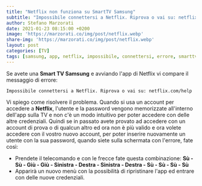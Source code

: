 ```yaml
---
title: "Netflix non funziona su SmartTV Samsung"
subtitle: "Impossibile connettersi a Netflix. Riprova o vai su: netflix.com/help"
author: Stefano Marzorati
date: 2021-01-23 08:15:00 +0200
image: 'https://marzorati.co/img/post/netflix.webp'
share-img: 'https://marzorati.co/img/post/netflix.webp'
layout: post
categories: [TV]
tags: [samsung, app, netflix, impossibile, connettersi, errore, smarttv]
---
```

Se avete una **Smart TV Samsung** e avviando l'app di Netflix vi compare il messaggio di errore:   

	Impossibile connettersi a Netflix. Riprova o vai su: netflix.com/help
	
Vi spiego come risolvere il problema.
Quando si usa un account per accedere a **Netflix**, l'utente e la password vengono memorizzate all'interno dell'app sulla TV e non c'è un modo intuitivo per poter accedere con delle altre credenziali.
Quindi se in passato avete provato ad accedere con un account di prova o di qualcun altro ed ora non è più valido e ora volete accedere con il vostro nuovo account, per poter inserire nuovamente un utente con la sua password, quando siete sulla schermata con l'errore, fate così:   

- Prendete il telecomando e con le frecce fate questa combinazione: **Sù - Sù - Giù - Giù - Sinistra - Destra - Sinistra - Destra - Sù - Sù - Sù - Sù**
- Apparirà un nuovo menù con la possibilità di ripristinare l'app ed entrare con delle nuove credenziali.